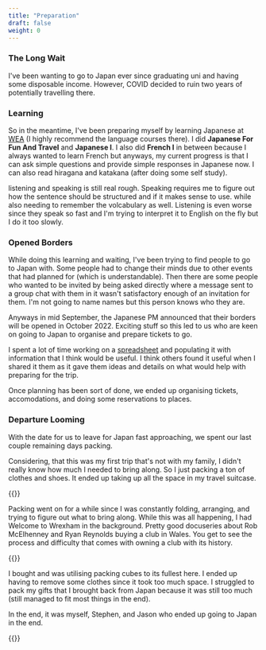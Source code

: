 ```yaml
---
title: "Preparation"
draft: false
weight: 0
---
```

### The Long Wait

I've been wanting to go to Japan ever since graduating uni and having some disposable income. However, COVID decided to ruin two years of potentially travelling there.


### Learning

So in the meantime, I've been preparing myself by learning Japanese at [WEA](https://www.wea-sa.com.au/) (I highly recommend the language courses there). I did **Japanese For Fun And Travel** and **Japanese I**. I also did **French I** in between because I always wanted to learn French but anyways, my current progress is that I can ask simple questions and provide simple responses in Japanese now. I can also read hiragana and katakana (after doing some self study).

listening and speaking is still real rough. Speaking requires me to figure out how the sentence should be structured and if it makes sense to use. while also needing to remember the volcabulary as well. Listening is even worse since they speak so fast and I'm trying to interpret it to English on the fly but I do it too slowly.


### Opened Borders

While doing this learning and waiting, I've been trying to find people to go to Japan with. Some people had to change their minds due to other events that had planned for (which is understandable). Then there are some people who wanted to be invited by being asked directly where a message sent to a group chat with them in it wasn't satisfactory enough of an invitation for them. I'm not going to name names but this person knows who they are.

Anyways in mid September, the Japanese PM announced that their borders will be opened in October 2022. Exciting stuff so this led to us who are keen on going to Japan to organise and prepare tickets to go.

I spent a lot of time working on a [spreadsheet](https://docs.google.com/spreadsheets/d/1sXl3gYC8ZeWjZuWGpjnTzAWPfVCgZ7zYeqOGEUZRi3I/edit?usp=sharing) and populating it with information that I think would be useful. I think others found it useful when I shared it them as it gave them ideas and details on what would help with preparing for the trip.

Once planning has been sort of done, we ended up organising tickets, accomodations, and doing some reservations to places.

### Departure Looming

With the date for us to leave for Japan fast approaching, we spent our last couple remaining days packing.

Considering, that this was my first trip that's not with my family, I didn't really know how much I needed to bring along. So I just packing a ton of clothes and shoes. It ended up taking up all the space in my travel suitcase.

{{<externimg src="https://chi01pap001files.storage.live.com/y4m95r7pJhTtm0C1Kw67nTzYBb0Hyl4Nucs0R4mJDPzkPT7k0Gp3e0u41U8cFSNfetFCIP-bG3AGUb0Cx9NxORa6sfN_QnRiG6s76xPGJOArHjJDic31nheUKCZTcDY1qBhZd4A5llFtQN5rIbTSgZZZCCuwxwPMwLrpwAB5GtS4BCbtlouEDEaPmNhsUXS3MDr?width=495&height=660&cropmode=none" alt="Overpacked Travel Suitcase" height="600px" width="auto" >}}

Packing went on for a while since I was constantly folding, arranging, and trying to figure out what to bring along. While this was all happening, I had Welcome to Wrexham in the background. Pretty good docuseries about Rob McElhenney and Ryan Reynolds buying a club in Wales. You get to see the process and difficulty that comes with owning a club with its history.

{{<youtube UJYFASFtbc4 >}}

I bought and was utilising packing cubes to its fullest here. I ended up having to remove some clothes since it took too much space. I struggled to pack my gifts that I brought back from Japan because it was still too much (still managed to fit most things in the end).

In the end, it was myself, Stephen, and Jason who ended up going to Japan in the end.

{{<externimg src="https://chi01pap001files.storage.live.com/y4mOnomzrjv8xgRg0XPVUMBYrN7oVCwSHEjaMeFaduV_oBJeL3AWm92rhvVl7Sq2Bd7If6z1ZhaFZ2PvPb6NW6UI19xSRy7IVzaqHcFtSJhxRHgsO8zr_8_I_yuYzByx7zeHmZiMrsfZ4I0_hn435bXZC7NMTUqxrkaWU8cdpYRmXDhPPV0npAh873K3Xp-f2R-?width=314&height=660&cropmode=none" alt="The Boys" height="600px" width="auto" caption="From left to right: Myself, Jason, and Stephen">}}
